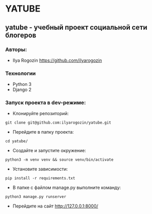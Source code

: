 # YATUBE
## yatube - учебный проект социальной сети блогеров
### Авторы:
- Ilya Rogozin https://github.com/ilyarogozin
### Технологии
- Python 3
- Django 2

### Запуск проекта в dev-режиме:
- Клонируйте репозиторий:
```
git clone git@github.com:ilyarogozin/yatube.git
```

- Перейдите в папку проекта:
```
cd yatube/
```

- Создайте и запустите окружение:
```
python3 -m venv venv && source venv/bin/activate
```

- Установите зависимости:
```
pip install -r requirements.txt
```

- В папке с файлом manage.py выполните команду:
```
python3 manage.py runserver
```

- Перейдите на сайт http://127.0.0.1:8000/
